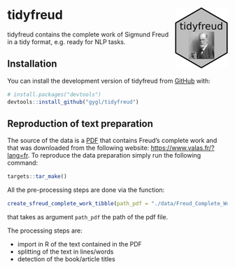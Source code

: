 
# tidyfreud <img src="man/figures/logo.png" align="right" height="139" alt="" />

tidyfreud contains the complete work of Sigmund Freud in a tidy format,
e.g. ready for NLP tasks.

## Installation

You can install the development version of tidyfreud from
[GitHub](https://github.com/) with:

``` r
# install.packages("devtools")
devtools::install_github("gygl/tidyfreud")
```

## Reproduction of text preparation

The source of the data is a
[PDF](https://www.valas.fr/IMG/pdf/Freud_Complete_Works.pdf) that
contains Freud’s complete work and that was downloaded from the
following website: <https://www.valas.fr/?lang=fr>. To reproduce the
data preparation simply run the following command:

``` r
targets::tar_make()
```

All the pre-processing steps are done via the function:

``` r
create_sfreud_complete_work_tibble(path_pdf = "./data/Freud_Complete_Works.pdf")
```

that takes as argument `path_pdf` the path of the pdf file.

The processing steps are:

- import in R of the text contained in the PDF
- splitting of the text in lines/words
- detection of the book/article titles
